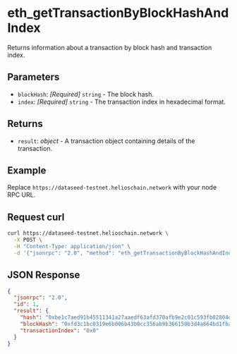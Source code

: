 # eth_getTransactionByBlockHashAndIndex

Returns information about a transaction by block hash and transaction index.

## Parameters

- `blockHash`: *[Required]* `string` - The block hash.
- `index`: *[Required]* `string` - The transaction index in hexadecimal format.

## Returns

- `result`: *object* - A transaction object containing details of the transaction.

## Example

Replace `https://dataseed-testnet.helioschain.network` with your node RPC URL.

## Request curl
```sh
curl https://dataseed-testnet.helioschain.network \
  -X POST \
  -H "Content-Type: application/json" \
  -d '{"jsonrpc": "2.0", "method": "eth_getTransactionByBlockHashAndIndex", "params": ["0xfd3c1bc0319e6b006b43b0cc356ab9b366150b3d4a664bd1fba73ba45ad3b732", "0x0"], "id": 1}'
```

## JSON Response
```json
{
  "jsonrpc": "2.0",
  "id": 1,
  "result": {
    "hash": "0xbe1c7aed91b45511341a27aaedf63afd370afb9e2c01c593fb02804d0325debf",
    "blockHash": "0xfd3c1bc0319e6b006b43b0cc356ab9b366150b3d4a664bd1fba73ba45ad3b732",
    "transactionIndex": "0x0"
  }
}
```